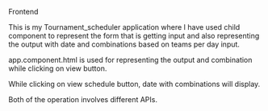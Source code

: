 Frontend

This is my Tournament_scheduler application where I have used child component to represent the form that is getting input and also representing the output with date and combinations based on teams per day input.

app.component.html is used for representing the output and combination while clicking on view button.

While clicking on view schedule button, date with combinations will display.

Both of the operation involves different APIs.


